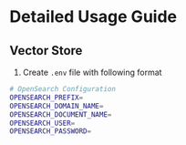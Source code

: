 # Detailed Usage Guide

## Vector Store

1. Create `.env` file with following format
```bash
# OpenSearch Configuration
OPENSEARCH_PREFIX=
OPENSEARCH_DOMAIN_NAME=
OPENSEARCH_DOCUMENT_NAME=
OPENSEARCH_USER=
OPENSEARCH_PASSWORD=
```